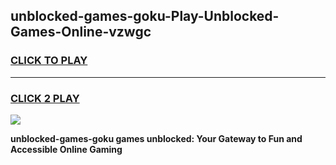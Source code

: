 
## unblocked-games-goku-Play-Unblocked-Games-Online-vzwgc
<h3>
<a href="https://premium76.site?title=unblocked-games-goku&ref=25A">CLICK TO PLAY</a></h3>
<hr>

<h3>
<a href="https://premium76.site?title=unblocked-games-goku&ref=25A">CLICK 2 PLAY</a>
  
</h3>

<a href="https://premium76.site?title=unblocked-games-goku&ref=25A"><img src="https://clearcache.store/games.png"></a>


**unblocked-games-goku games unblocked: Your Gateway to Fun and Accessible Online Gaming**

